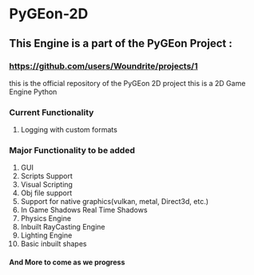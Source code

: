 # PyGEon-2D
## This Engine is a part of the PyGEon Project :
   ### https://github.com/users/Woundrite/projects/1
this is the official repository of the PyGEon 2D project
this is a 2D Game Engine Python

### Current Functionality
1) Logging with custom formats


### Major Functionality to be added
1) GUI
2) Scripts Support
3) Visual Scripting
4) Obj file support
5) Support for native graphics(vulkan, metal, Direct3d, etc.)
6) In Game Shadows Real Time Shadows
7) Physics Engine
8) Inbuilt RayCasting Engine
9) Lighting Engine
10) Basic inbuilt shapes
####		 And More to come as we progress
